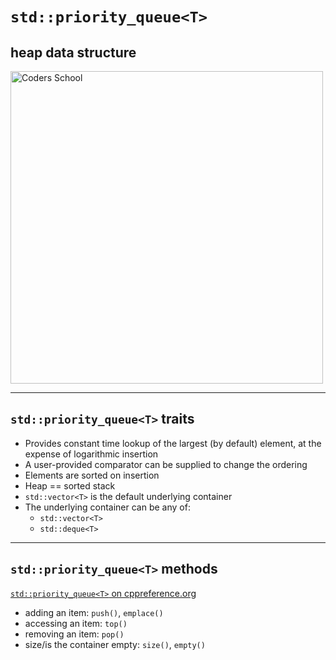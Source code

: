 <!-- .slide: data-background="#111111" -->

# `std::priority_queue<T>`
<!-- .element: style="font-size: 2.2em" -->

## heap data structure

<a href="https://coders.school">
    <img width="500" src="../img/coders_school_logo.png" alt="Coders School" class="plain">
</a>

___

## `std::priority_queue<T>` traits

* <!-- .element: class="fragment fade-in" --> Provides constant time lookup of the largest (by default) element, at the expense of logarithmic insertion
* <!-- .element: class="fragment fade-in" --> A user-provided comparator can be supplied to change the ordering
* <!-- .element: class="fragment fade-in" --> Elements are sorted on insertion
* <!-- .element: class="fragment fade-in" --> Heap == sorted stack
* <!-- .element: class="fragment fade-in" --> <code>std::vector&lt;T&gt;</code> is the default underlying container
* <!-- .element: class="fragment fade-in" --> The underlying container can be any of:
  * <code>std::vector&lt;T&gt;</code>
  * <code>std::deque&lt;T&gt;</code>

___

## `std::priority_queue<T>` methods

[`std::priority_queue<T>` on cppreference.org](https://en.cppreference.com/w/cpp/container/priority_queue)

* <!-- .element: class="fragment fade-in" --> adding an item: <code>push()</code>, <code>emplace()</code>
* <!-- .element: class="fragment fade-in" --> accessing an item: <code>top()</code>
* <!-- .element: class="fragment fade-in" --> removing an item: <code>pop()</code>
* <!-- .element: class="fragment fade-in" --> size/is the container empty: <code>size()</code>, <code>empty()</code>
